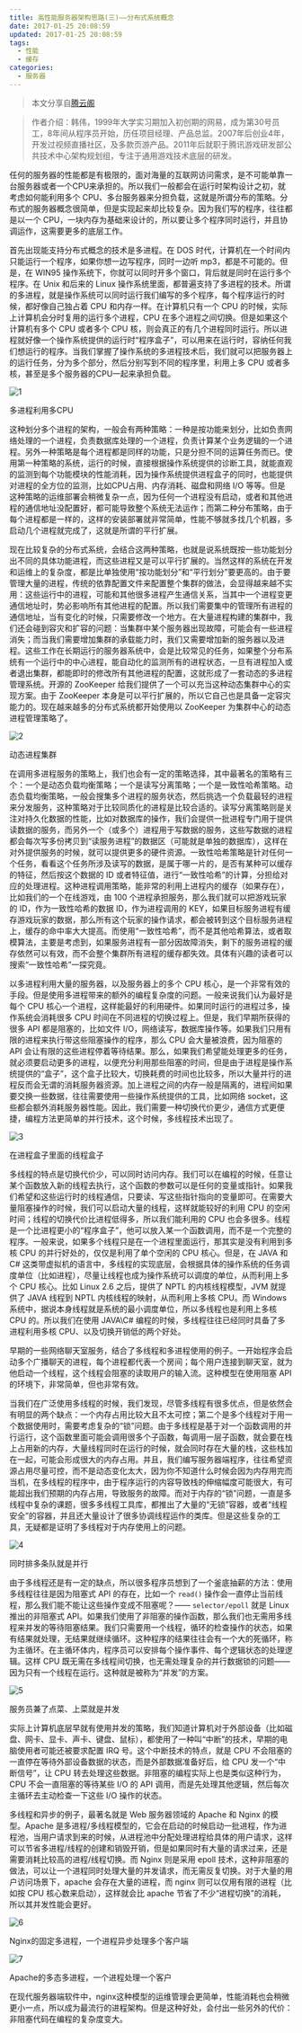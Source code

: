 ```yaml
---
title: 高性能服务器架构思路(三)——分布式系统概念
date: 2017-01-25 20:08:59
updated: 2017-01-25 20:08:59
tags:
  - 性能
  - 缓存
categories:
  - 服务器
---
```



> 本文分享自[腾云阁](https://www.qcloud.com/community/article/164816001481011877)

> 作者介绍：韩伟，1999年大学实习期加入初创期的网易，成为第30号员工，8年间从程序员开始，历任项目经理、产品总监。2007年后创业4年，开发过视频直播社区，及多款页游产品。2011年后就职于腾讯游戏研发部公共技术中心架构规划组，专注于通用游戏技术底层的研发。


任何的服务器的性能都是有极限的，面对海量的互联网访问需求，是不可能单靠一台服务器或者一个CPU来承担的。所以我们一般都会在运行时架构设计之初，就考虑如何能利用多个 CPU、多台服务器来分担负载，这就是所谓分布的策略。分布式的服务器概念很简单，但是实现起来却比较复杂。因为我们写的程序，往往都是以一个 CPU，一块内存为基础来设计的，所以要让多个程序同时运行，并且协调运作，这需要更多的底层工作。

首先出现能支持分布式概念的技术是多进程。在 DOS 时代，计算机在一个时间内只能运行一个程序，如果你想一边写程序，同时一边听 mp3，都是不可能的。但是，在 WIN95 操作系统下，你就可以同时开多个窗口，背后就是同时在运行多个程序。在 Unix 和后来的 Linux 操作系统里面，都普遍支持了多进程的技术。所谓的多进程，就是操作系统可以同时运行我们编写的多个程序，每个程序运行的时候，都好像自己独占着 CPU 和内存一样。在计算机只有一个 CPU 的时候，实际上计算机会分时复用的运行多个进程，CPU 在多个进程之间切换。但是如果这个计算机有多个 CPU 或者多个 CPU 核，则会真正的有几个进程同时运行。所以进程就好像一个操作系统提供的运行时“程序盒子”，可以用来在运行时，容纳任何我们想运行的程序。当我们掌握了操作系统的多进程技术后，我们就可以把服务器上的运行任务，分为多个部分，然后分别写到不同的程序里，利用上多 CPU 或者多核，甚至是多个服务器的CPU一起来承担负载。

![1](https://cdn.icewing.cc/2017-01-25-1.gif)

多进程利用多CPU

这种划分多个进程的架构，一般会有两种策略：一种是按功能来划分，比如负责网络处理的一个进程，负责数据库处理的一个进程，负责计算某个业务逻辑的一个进程。另外一种策略是每个进程都是同样的功能，只是分担不同的运算任务而已。使用第一种策略的系统，运行的时候，直接根据操作系统提供的诊断工具，就能直观的监测到每个功能模块的性能消耗，因为操作系统提供进程盒子的同时，也能提供对进程的全方位的监测，比如CPU占用、内存消耗、磁盘和网络 I/O 等等。但是这种策略的运维部署会稍微复杂一点，因为任何一个进程没有启动，或者和其他进程的通信地址没配置好，都可能导致整个系统无法运作；而第二种分布策略，由于每个进程都是一样的，这样的安装部署就非常简单，性能不够就多找几个机器，多启动几个进程就完成了，这就是所谓的平行扩展。

现在比较复杂的分布式系统，会结合这两种策略，也就是说系统既按一些功能划分出不同的具体功能进程，而这些进程又是可以平行扩展的。当然这样的系统在开发和运维上的复杂度，都是比单独使用“按功能划分”和“平行划分”要更高的。由于要管理大量的进程，传统的依靠配置文件来配置整个集群的做法，会显得越来越不实用：这些运行中的进程，可能和其他很多进程产生通信关系，当其中一个进程变更通信地址时，势必影响所有其他进程的配置。所以我们需要集中的管理所有进程的通信地址，当有变化的时候，只需要修改一个地方。在大量进程构建的集群中，我们还会碰到容灾和扩容的问题：当集群中某个服务器出现故障，可能会有一些进程消失；而当我们需要增加集群的承载能力时，我们又需要增加新的服务器以及进程。这些工作在长期运行的服务器系统中，会是比较常见的任务，如果整个分布系统有一个运行中的中心进程，能自动化的监测所有的进程状态，一旦有进程加入或者退出集群，都能即时的修改所有其他进程的配置，这就形成了一套动态的多进程管理系统。开源的 ZooKeeper 给我们提供了一个可以充当这种动态集群中心的实现方案。由于 ZooKeeper 本身是可以平行扩展的，所以它自己也是具备一定容灾能力的。现在越来越多的分布式系统都开始使用以 ZooKeeper 为集群中心的动态进程管理策略了。

![2](https://cdn.icewing.cc/2017-01-25-2.gif)

动态进程集群

在调用多进程服务的策略上，我们也会有一定的策略选择，其中最著名的策略有三个：一个是动态负载均衡策略；一个是读写分离策略；一个是一致性哈希策略。动态负载均衡策略，一般会搜集多个进程的服务状态，然后挑选一个负载最轻的进程来分发服务，这种策略对于比较同质化的进程是比较合适的。读写分离策略则是关注对持久化数据的性能，比如对数据库的操作，我们会提供一批进程专门用于提供读数据的服务，而另外一个（或多个）进程用于写数据的服务，这些写数据的进程都会每次写多份拷贝到“读服务进程”的数据区（可能就是单独的数据库），这样在对外提供服务的时候，就可以提供更多的硬件资源。一致性哈希策略是针对任何一个任务，看看这个任务所涉及读写的数据，是属于哪一片的，是否有某种可以缓存的特征，然后按这个数据的 ID 或者特征值，进行“一致性哈希”的计算，分担给对应的处理进程。这种进程调用策略，能非常的利用上进程内的缓存（如果存在），比如我们的一个在线游戏，由 100 个进程承担服务，那么我们就可以把游戏玩家的 ID，作为一致性哈希的数据 ID，作为进程调用的 KEY，如果目标服务进程有缓存游戏玩家的数据，那么所有这个玩家的操作请求，都会被转到这个目标服务进程上，缓存的命中率大大提高。而使用“一致性哈希”，而不是其他哈希算法，或者取模算法，主要是考虑到，如果服务进程有一部分因故障消失，剩下的服务进程的缓存依然可以有效，而不会整个集群所有进程的缓存都失效。具体有兴趣的读者可以搜索“一致性哈希”一探究竟。

以多进程利用大量的服务器，以及服务器上的多个 CPU 核心，是一个非常有效的手段。但是使用多进程带来的额外的编程复杂度的问题。一般来说我们认为最好是每个 CPU 核心一个进程，这样能最好的利用硬件。如果同时运行的进程过多，操作系统会消耗很多 CPU 时间在不同进程的切换过程上。但是，我们早期所获得的很多 API 都是阻塞的，比如文件 I/O，网络读写，数据库操作等。如果我们只用有限的进程来执行带这些阻塞操作的程序，那么 CPU 会大量被浪费，因为阻塞的 API 会让有限的这些进程停着等待结果。那么，如果我们希望能处理更多的任务，就必须要启动更多的进程，以便充分利用那些阻塞的时间，但是由于进程是操作系统提供的“盒子”，这个盒子比较大，切换耗费的时间也比较多，所以大量并行的进程反而会无谓的消耗服务器资源。加上进程之间的内存一般是隔离的，进程间如果要交换一些数据，往往需要使用一些操作系统提供的工具，比如网络 socket，这些都会额外消耗服务器性能。因此，我们需要一种切换代价更少，通信方式更便捷，编程方法更简单的并行技术，这个时候，多线程技术出现了。

![3](https://cdn.icewing.cc/2017-01-25-3.gif)

在进程盒子里面的线程盒子

多线程的特点是切换代价少，可以同时访问内存。我们可以在编程的时候，任意让某个函数放入新的线程去执行，这个函数的参数可以是任何的变量或指针。如果我们希望和这些运行时的线程通信，只要读、写这些指针指向的变量即可。在需要大量阻塞操作的时候，我们可以启动大量的线程，这样就能较好的利用 CPU 的空闲时间；线程的切换代价比进程低得多，所以我们能利用的 CPU 也会多很多。线程是一个比进程更小的“程序盒子”，他可以放入某一个函数调用，而不是一个完整的程序。一般来说，如果多个线程只是在一个进程里面运行，那其实是没有利用到多核 CPU 的并行好处的，仅仅是利用了单个空闲的 CPU 核心。但是，在 JAVA 和 C# 这类带虚拟机的语言中，多线程的实现底层，会根据具体的操作系统的任务调度单位（比如进程），尽量让线程也成为操作系统可以调度的单位，从而利用上多个 CPU 核心。比如 Linux 2.6 之后，提供了 NPTL 的内核线程模型，JVM 就提供了 JAVA 线程到 NPTL 内核线程的映射，从而利用上多核 CPU。而 Windows 系统中，据说本身线程就是系统的最小调度单位，所以多线程也是利用上多核 CPU 的。所以我们在使用 JAVA\C# 编程的时候，多线程往往已经同时具备了多进程利用多核 CPU、以及切换开销低的两个好处。

早期的一些网络聊天室服务，结合了多线程和多进程使用的例子。一开始程序会启动多个广播聊天的进程，每个进程都代表一个房间；每个用户连接到聊天室，就为他启动一个线程，这个线程会阻塞的读取用户的输入流。这种模型在使用阻塞 API 的环境下，非常简单，但也非常有效。

当我们在广泛使用多线程的时候，我们发现，尽管多线程有很多优点，但是依然会有明显的两个缺点：一个内存占用比较大且不太可控；第二个是多个线程对于用一个数据使用时，需要考虑复杂的“锁”问题。由于多线程是基于对一个函数调用的并行运行，这个函数里面可能会调用很多个子函数，每调用一层子函数，就会要在栈上占用新的内存，大量线程同时在运行的时候，就会同时存在大量的栈，这些栈加在一起，可能会形成很大的内存占用。并且，我们编写服务器端程序，往往希望资源占用尽量可控，而不是动态变化太大，因为你不知道什么时候会因为内存用完而当机，在多线程的程序中，由于程序运行的内容导致栈的伸缩幅度可能很大，有可能超出我们预期的内存占用，导致服务的故障。而对于内存的“锁”问题，一直是多线程中复杂的课题，很多多线程工具库，都推出了大量的“无锁”容器，或者“线程安全”的容器，并且还大量设计了很多协调线程运作的类库。但是这些复杂的工具，无疑都是证明了多线程对于内存使用上的问题。

![4](https://cdn.icewing.cc/2017-01-25-4.jpg)

同时排多条队就是并行

由于多线程还是有一定的缺点，所以很多程序员想到了一个釜底抽薪的方法：使用多线程往往是因为阻塞式 API 的存在，比如一个 `read()` 操作会一直停止当前线程，那么我们能不能让这些操作变成不阻塞呢？—— `selector/epoll` 就是 Linux 推出的非阻塞式 API。如果我们使用了非阻塞的操作函数，那么我们也无需用多线程来并发的等待阻塞结果。我们只需要用一个线程，循环的检查操作的状态，如果有结果就处理，无结果就继续循环。这种程序的结果往往会有一个大的死循环，称为主循环。在主循环体内，程序员可以安排每个操作事件、每个逻辑状态的处理逻辑。这样 CPU 既无需在多线程间切换，也无需处理复杂的并行数据锁的问题——因为只有一个线程在运行。这种就是被称为“并发”的方案。

![5](https://cdn.icewing.cc/2017-01-25-5.jpg)

服务员兼了点菜、上菜就是并发

实际上计算机底层早就有使用并发的策略，我们知道计算机对于外部设备（比如磁盘、网卡、显卡、声卡、键盘、鼠标），都使用了一种叫“中断”的技术，早期的电脑使用者可能还被要求配置 IRQ 号。这个中断技术的特点，就是 CPU 不会阻塞的一直停在等待外部设备数据的状态，而是外部数据准备好后，给 CPU 发一个“中断信号”，让 CPU 转去处理这些数据。非阻塞的编程实际上也是类似这种行为，CPU 不会一直阻塞的等待某些 I/O 的 API 调用，而是先处理其他逻辑，然后每次主循环去主动检查一下这些 I/O 操作的状态。

多线程和异步的例子，最著名就是 Web 服务器领域的 Apache 和 Nginx 的模型。Apache 是多进程/多线程模型的，它会在启动的时候启动一批进程，作为进程池，当用户请求到来的时候，从进程池中分配处理进程给具体的用户请求，这样可以节省多进程/线程的创建和销毁开销，但是如果同时有大量的请求过来，还是需要消耗比较高的进程/线程切换。而 Nginx 则是采用 epoll 技术，这种非阻塞的做法，可以让一个进程同时处理大量的并发请求，而无需反复切换。对于大量的用户访问场景下，apache 会存在大量的进程，而 nginx 则可以仅用有限的进程（比如按 CPU 核心数来启动），这样就会比 apache 节省了不少“进程切换”的消耗，所以其并发性能会更好。

![6](https://cdn.icewing.cc/2017-01-25-6.gif)

Nginx的固定多进程，一个进程异步处理多个客户端

![7](https://cdn.icewing.cc/2017-01-25-7.gif)

Apache的多态多进程，一个进程处理一个客户

在现代服务器端软件中，nginx这种模型的运维管理会更简单，性能消耗也会稍微更小一点，所以成为最流行的进程架构。但是这种好处，会付出一些另外的代价：非阻塞代码在编程的复杂度变大。



